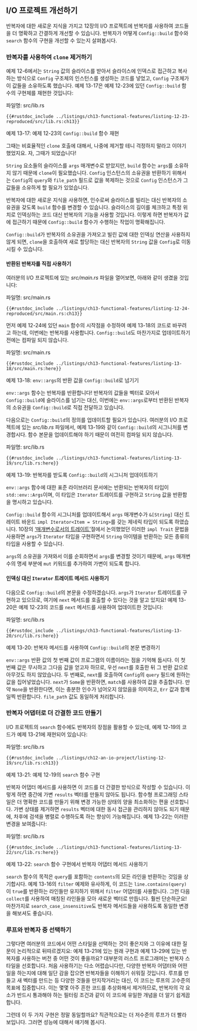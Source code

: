 ## I/O 프로젝트 개선하기

반복자에 대한 새로운 지식을 가지고 12장의 I/O 프로젝트에 반복자를
사용하여 코드들을 더 명확하고 간결하게 개선할 수 있습니다. 반복자가
어떻게 `Config::build` 함수와 `search` 함수의 구현을 개선할 수
있는지 살펴봅시다.

### 반복자를 사용하여 `clone` 제거하기

예제 12-6에서는 `String` 값의 슬라이스를 받아서 슬라이스에 인덱스로
접근하고 복사하는 방식으로 `Config` 구조체의 인스턴스를 생성하는 코드를
넣었고, `Config` 구조체가 이 값들을 소유하도록 했습니다. 예제 13-17은
예제 12-23에 있던 `Config::build` 함수의 구현체를 재현한
것입니다:

<span class="filename">파일명: src/lib.rs</span>

```rust,ignore
{{#rustdoc_include ../listings/ch13-functional-features/listing-12-23-reproduced/src/lib.rs:ch13}}
```

<span class="caption">예제 13-17: 예제 12-23의 `Config::build`
함수 재현</span>

그때는 비효율적인 `clone` 호출에 대해서, 나중에 제거할 테니 걱정하지 말라고
이야기했었지요. 자, 그때가 되었습니다!

`String` 요소들의 슬라이스를 `args` 매개변수로 받았지만, `build` 함수는
`args`를 소유하지 않기 때문에 `clone`이 필요했습니다. `Config` 인스턴스의
소유권을 반환하기 위해서는 `Config`의 `query`와 `file_path` 필드로 값을
복제하는 것으로 `Config` 인스턴스가 그 값들을 소유하게 할 필요가 있었습니다.

반복자에 대한 새로운 지식을 사용하면, 인수로써 슬라이스를 빌리는 대신
반복자의 소유권을 갖도록 `build` 함수를 변경할 수 있습니다. 슬라이스의
길이를 체크하고 특정 위치로 인덱싱하는 코드 대신 반복자의 기능을 사용할
것입니다. 이렇게 하면 반복자가 값에 접근하기 때문에 `Config::build` 함수가
수행하는 작업이 명확해집니다.

`Config::build`가 반복자의 소유권을 가져오고 빌린 값에 대한 인덱싱 연산을
사용하지 않게 되면, `clone`을 호출하여 새로 할당하는 대신 반복자의 `String`
값을 `Config`로 이동시킬 수 있습니다.

#### 반환된 반복자를 직접 사용하기

여러분의 I/O 프로젝트에 있는 *src/main.rs* 파일을 열어보면, 아래와 같이 생겼을 것입니다:

<span class="filename">파일명: src/main.rs</span>

```rust,ignore
{{#rustdoc_include ../listings/ch13-functional-features/listing-12-24-reproduced/src/main.rs:ch13}}
```

먼저 예제 12-24에 있던 `main` 함수의 시작점을 수정하여 예제 13-18의
코드로 바꾸려고 하는데, 이번에는 반복자를 사용합니다.
`Config::build`도 마찬가지로 업데이트하기 전에는 컴파일 되지 않습니다.

<span class="filename">파일명: src/main.rs</span>

```rust,ignore,does_not_compile
{{#rustdoc_include ../listings/ch13-functional-features/listing-13-18/src/main.rs:here}}
```

<span class="caption">예제 13-18: `env::args`의 반환 값을 `Config::build`로
넘기기</span>

`env::args` 함수는 반복자를 반환합니다! 반복자의 값들을 벡터로 모아서
`Config::build`에 슬라이스를 넘기는 대신, 이번에는 `env::args`로부터
반환된 반복자의 소유권을 `Config::build`로 직접 전달하고
있습니다.

다음으로는 `Config::build`의 정의를 업데이트할 필요가 있습니다. 여러분의
I/O 프로젝트에 있는 *src/lib.rs* 파일에서, 예제 13-19와 같이
`Config::build`의 시그니처를 변경합시다. 함수 본문을 업데이트해야 하기
때문이 여전히 컴파일 되지 않습니다.

<span class="filename">파일명: src/lib.rs</span>

```rust,ignore,does_not_compile
{{#rustdoc_include ../listings/ch13-functional-features/listing-13-19/src/lib.rs:here}}
```

<span class="caption">예제 13-19: 반복자를 받도록 `Config::build`의 시그니처
업데이트하기</span>

`env::args` 함수에 대한 표준 라이브러리 문서에는 반환되는 반복자의
타입이 `std::env::Args`이며, 이 타입은 `Iterator` 트레이트를 구현하고
`String` 값을 반환함을 명시하고 있습니다.

`Config::build` 함수의 시그니처를 업데이트해서 `args` 매개변수가
`&[String]` 대신 트레이트 바운드 `impl Iterator<Item = String>`를 갖는
제네릭 타입이 되도록 하였습니다. 10장의 [‘매개변수로서의 트레이트’][impl-trait]<!-- ignore -->절에서
논의했었던 이러한 `impl Trait` 문법을 사용하면 `args`가 `Iterator`
타입을 구현하면서 `String` 아이템을 반환하는 모든 종류의 타입을
사용할 수 있습니다.

`args`의 소유권을 가져와서 이를 순회하면서 `args`를 변경할 것이기
때문에, `args` 매개변수의 명세 부분에 `mut` 키워드를 추가하여 가변이
되도록 합니다.

#### 인덱싱 대신 `Iterator` 트레이트 메서드 사용하기

다음으로 `Config::build`의 본문을 수정하겠습니다. `args`가 `Iterator` 트레이트를
구현하고 있으므로, 여기에 `next` 메서드를 호출할 수 있다는 것을 알고 있지요!
예제 13-20은 예제 12-23의 코드를 `next` 메서드를 사용하여 업데이트한 것입니다:

<span class="filename">파일명: src/lib.rs</span>

```rust,noplayground
{{#rustdoc_include ../listings/ch13-functional-features/listing-13-20/src/lib.rs:here}}
```

<span class="caption">예제 13-20: 반복자 메서드를 사용하여
`Config::build`의 본문 변경하기</span>

`env::args` 반환 값의 첫 번째 값이 프로그램의 이름이라는 점을 기억해 둡시다.
이 첫 번째 값은 무시하고 그다음 값을 얻고자 하므로, 우선 `next`를 호출한
뒤 그 반환 값으로 아무것도 하지 않았습니다. 두 번째로, `next`를 호출하여
`Config`의 `query` 필드에 원하는 값을 집어넣었습니다. `next`가 `Some`을
반환하면, `match`를 사용하여 값을 추출합니다. 만약 `None`을 반환한다면,
이는 충분한 인수가 넘어오지 않았음을 의미하고, `Err` 값과 함께 일찍 반환합니다.
`file_path` 값도 동일하게 처리합니다.

### 반복자 어댑터로 더 간결한 코드 만들기

I/O 프로젝트의 `search` 함수에도 반복자의 장점을 활용할 수 있는데,
예제 12-19의 코드가 예제 13-21에 재현되어 있습니다:

<span class="filename">파일명: src/lib.rs</span>

```rust,ignore
{{#rustdoc_include ../listings/ch12-an-io-project/listing-12-19/src/lib.rs:ch13}}
```

<span class="caption">예제 13-21: 예제 12-19의 `search`
함수 구현</span>

반복자 어댑터 메서드를 사용하면 이 코드를 더 간결한 방식으로 작성할 수
있습니다. 이렇게 하면 중간에 가변 `results` 벡터를 만들지 않아도 됩니다.
함수형 프로그래밍 스타일은 더 명확한 코드를 만들기 위해 변경 가능한 상태의 양을
최소화하는 편을 선호합니다. 가변 상태를 제거하면 `results` 벡터에 대한
동시 접근을 관리하지 않아도 되기 때문에, 차후에 검색을 병렬로 수행하도록 하는
향상이 가능해집니다. 예제 13-22는 이러한 변경을 보여줍니다:

<span class="filename">파일명: src/lib.rs</span>

```rust,ignore
{{#rustdoc_include ../listings/ch13-functional-features/listing-13-22/src/lib.rs:here}}
```

<span class="caption">예제 13-22: `search` 함수 구현에서 반복자 어댑터
메서드 사용하기</span>

`search` 함수의 목적은 `query`를 포함하는 `contents`의 모든 라인을 반환하는
것임을 상기합시다. 예제 13-16의 `filter` 예제와 유사하게, 이 코드는
`line.contains(query)`이 `true`를 반환하는 라인들만 유지하기 위해서
`filter` 어댑터를 사용합니다. 그런 다음 `collect`를 사용하여 매칭된 라인들을
모아 새로운 벡터로 만듭니다. 훨씬 단순하군요! 마찬가지로
`search_case_insensitive`도 반복자 메서드들을 사용하도록 동일한 변경을
해보셔도 좋습니다.

### 루프와 반복자 중 선택하기

그렇다면 여러분의 코드에서 어떤 스타일을 선택하는 것이 좋은지와 그 이유에 대한
질문이 논리적으로 뒤따르겠지요: 예제 13-21에 있는 원래 구현과 예제 13-29에
있는 반복자를 사용하는 버전 중 어떤 것이 좋을까요? 대부분의 러스트 프로그래머는
반복자 스타일을 선호합니다. 처음 사용하기는 다소 어렵습니다만, 다양한 반복자
어댑터와 어떤 일을 하는지에 대해 일단 감을 잡으면 반복자들을 이해하기
쉬워질 것입니다. 루프를 만들고 새 벡터를 만드는 등 다양한 것들을
만지작거리는 대신, 이 코드는 루프의 고수준의 목표에 집중합니다.
이는 몇몇 아주 흔한 코드를 추상화해서 제거하므로, 반복자의 각 요소가
반드시 통과해야 하는 필터링 조건과 같이 이 코드에 유일한 개념을 더 알기
쉽게끔 합니다.

그런데 이 두 가지 구현은 정말 동일할까요? 직관적으로는 더
저수준의 루프가 더 빨라 보입니다. 그러면 성능에 대해서 얘기해
봅시다.

[impl-trait]: ch10-02-traits.html#traits-as-parameters
